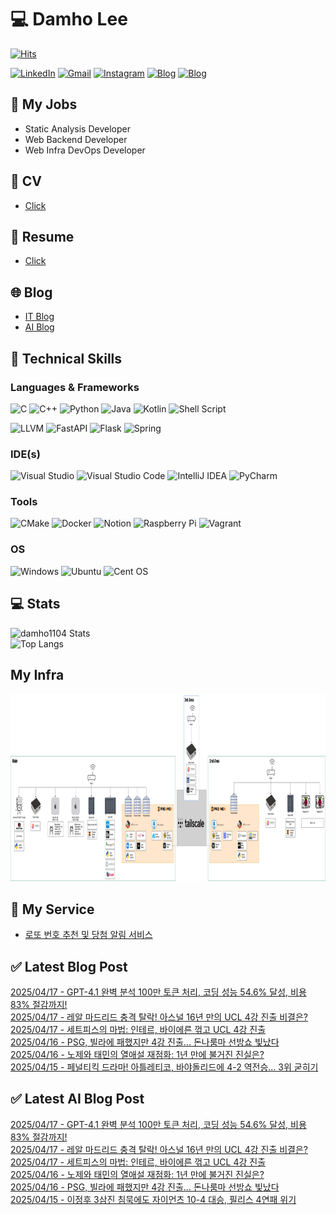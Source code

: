 
# 💻 Damho Lee

[![Hits](https://hits.seeyoufarm.com/api/count/incr/badge.svg?url=https%3A%2F%2Fgithub.com%2Fdamho1104&count_bg=%233D9CC8&title_bg=%23555555&icon=&icon_color=%23E7E7E7&title=hits&edge_flat=false)](https://hits.seeyoufarm.com)  

[![LinkedIn](https://img.shields.io/badge/Linkedin-%230077B5.svg?style=flat&logo=linkedin&logoColor=white)](https://www.linkedin.com/in/damho1104/)
[![Gmail](https://img.shields.io/badge/Gmail-D14836?style=flat&logo=gmail&logoColor=white)](mailto:damho1104@gmail.com)
[![Instagram](https://img.shields.io/badge/Instargram-%23E4405F.svg?style=flat&logo=Instagram&logoColor=white)](https://www.instagram.com/damho1104/)
[![Blog](https://img.shields.io/badge/Blog-%23000000.svg?style=flat&logo=Tistory&logoColor=white)](https://dmomo.co.kr/)
[![Blog](https://img.shields.io/badge/Blog-%23000000.svg?style=flat&logo=WordPress&logoColor=white)](https://blog.ai.dmomo.co.kr/)

## 📃 My Jobs
- Static Analysis Developer
- Web Backend Developer
- Web Infra DevOps Developer

## 📰 CV
- [Click](https://resume.dmomo.net/damho.lee/resume)  

## 📘 Resume
- [Click](https://damho1104.notion.site/8af3191b9815406d95708d9a0cea5a9e)  

## 🌐 Blog
- [IT Blog](https://dmomo.co.kr/)
- [AI Blog](https://blog.ai.dmomo.co.kr/)

## 💪 Technical Skills
### Languages & Frameworks
![C](https://img.shields.io/badge/c-%2300599C.svg?style=flat&logo=c&logoColor=white)
![C++](https://img.shields.io/badge/c++-%2300599C.svg?style=flat&logo=c%2B%2B&logoColor=white)
![Python](https://img.shields.io/badge/Python-3776AB.svg?&style=flat&logo=Python&logoColor=white)
![Java](https://img.shields.io/badge/java-%23ED8B00.svg?style=flat&logo=openjdk&logoColor=white)
![Kotlin](https://img.shields.io/badge/Kotlin-%237F52FF.svg?style=flat&logo=Kotlin&logoColor=white)
![Shell Script](https://img.shields.io/badge/Shell_script-%23121011.svg?style=flat&logo=gnu-bash&logoColor=white)  
  
![LLVM](https://img.shields.io/badge/LLVM/Clang-000B1D.svg?&style=flat&logo=LLVM&logoColor=white)
![FastAPI](https://img.shields.io/badge/FastAPI-005571?style=flat&logo=fastapi)
![Flask](https://img.shields.io/badge/Flask-%23000.svg?style=flat&logo=flask&logoColor=white)
![Spring](https://img.shields.io/badge/Springboot-%236DB33F.svg?style=flat&logo=spring&logoColor=white)
  
  
### IDE(s)
![Visual Studio](https://img.shields.io/badge/Visual%20Studio-5C2D91.svg?style=flat&logo=visual-studio&logoColor=white) 
![Visual Studio Code](https://img.shields.io/badge/Visual%20Studio%20Code-0078d7.svg?style=flat&logo=visual-studio-code&logoColor=white)
![IntelliJ IDEA](https://img.shields.io/badge/IntelliJIDEA-000000.svg?style=flat&logo=intellij-idea&logoColor=white) 
![PyCharm](https://img.shields.io/badge/PyCharm-143?style=flat&logo=pycharm&logoColor=black&color=black&labelColor=green) 


### Tools
![CMake](https://img.shields.io/badge/CMake-%23008FBA.svg?style=flat&logo=cmake&logoColor=white)
![Docker](https://img.shields.io/badge/docker-%230db7ed.svg?style=flat&logo=docker&logoColor=white)
![Notion](https://img.shields.io/badge/Notion-%23000000.svg?style=flat&logo=notion&logoColor=white)
![Raspberry Pi](https://img.shields.io/badge/-RaspberryPi-C51A4A?style=flat&logo=Raspberry-Pi)
![Vagrant](https://img.shields.io/badge/Vagrant-%231563FF.svg?style=flat&logo=vagrant&logoColor=white)


### OS
![Windows](https://img.shields.io/badge/Windows-0078D6?style=flat&logo=windows&logoColor=white)
![Ubuntu](https://img.shields.io/badge/Ubuntu-E95420?style=flat&logo=ubuntu&logoColor=white)
![Cent OS](https://img.shields.io/badge/Cent%20OS-002260?style=flat&logo=centos&logoColor=F0F0F0)


## :computer: Stats
![damho1104 Stats](https://github-readme-stats.vercel.app/api?username=damho1104&hide=issues&show_icons=true&theme=dark)  
![Top Langs](https://github-readme-stats.vercel.app/api/top-langs/?username=damho1104&layout=compact&theme=dark)


## My Infra
<div align="center">
    <p>
    <img src="imgs/infra.png" alt="infra" style="width: 1200px; height: 300px;">
    </p>
</div>


## 📣 My Service
- [로또 번호 추천 및 당첨 알림 서비스](https://lotto.dmomo.co.kr/)  


## ✅ Latest Blog Post

[2025/04/17 - GPT-4.1 완벽 분석 100만 토큰 처리, 코딩 성능 54.6% 달성, 비용 83% 절감까지!](http://dmomo.co.kr/309) <br/>
[2025/04/17 - 레알 마드리드 충격 탈락! 아스널 16년 만의 UCL 4강 진출 비결은?](http://dmomo.co.kr/308) <br/>
[2025/04/17 - 세트피스의 마법: 인테르, 바이에른 꺾고 UCL 4강 진출](http://dmomo.co.kr/307) <br/>
[2025/04/16 - PSG, 빌라에 패했지만 4강 진출... 돈나룸마 선방쇼 빛났다](http://dmomo.co.kr/306) <br/>
[2025/04/16 - 노제와 태민의 열애설 재점화: 1년 만에 불거진 진실은?](http://dmomo.co.kr/305) <br/>
[2025/04/15 - 페널티킥 드라마! 아틀레티코, 바야돌리드에 4-2 역전승... 3위 굳히기](http://dmomo.co.kr/304) <br/>

## ✅ Latest AI Blog Post
[2025/04/17 - GPT-4.1 완벽 분석 100만 토큰 처리, 코딩 성능 54.6% 달성, 비용 83% 절감까지!](https://blog.ai.dmomo.co.kr/tech/1642) <br/>
[2025/04/17 - 레알 마드리드 충격 탈락! 아스널 16년 만의 UCL 4강 진출 비결은?](https://blog.ai.dmomo.co.kr/trend/1639) <br/>
[2025/04/17 - 세트피스의 마법: 인테르, 바이에른 꺾고 UCL 4강 진출](https://blog.ai.dmomo.co.kr/trend/1636) <br/>
[2025/04/16 - 노제와 태민의 열애설 재점화: 1년 만에 불거진 진실은?](https://blog.ai.dmomo.co.kr/trend/1633) <br/>
[2025/04/16 - PSG, 빌라에 패했지만 4강 진출… 돈나룸마 선방쇼 빛났다](https://blog.ai.dmomo.co.kr/trend/1630) <br/>
[2025/04/15 - 이정후 3삼진 침묵에도 자이언츠 10-4 대승, 필리스 4연패 위기](https://blog.ai.dmomo.co.kr/trend/1627) <br/>
